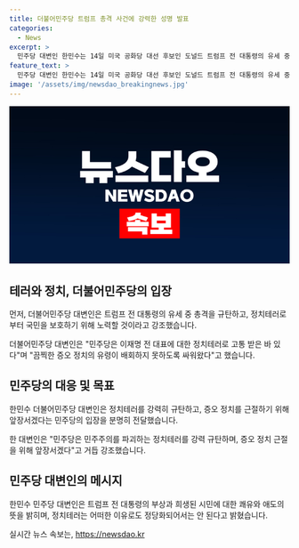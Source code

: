 ```yaml
---
title: 더불어민주당 트럼프 총격 사건에 강력한 성명 발표
categories:
  - News
excerpt: >
  민주당 대변인 한민수는 14일 미국 공화당 대선 후보인 도널드 트럼프 전 대통령의 유세 중 총격과 관련하여 정치테러를 규탄하며 끔찍한 증오 정치의 유령이 배회하지 못하도록 싸우겠다고 강조했다. 민주당은 이재명 전 대표에 대한 정치테러로 고통받았다며, 민주당은 민주주의를 파괴하는 정치테러를 강력 규탄하며, 증오 정치 근절을 위해 앞장서겠다고 거듭 강조했다. 이러한 발언으로 민주당은 정치테러에 대한 강력한 태도를 보이며 주목을 받고 있다.
feature_text: >
  민주당 대변인 한민수는 14일 미국 공화당 대선 후보인 도널드 트럼프 전 대통령의 유세 중 총격과 관련하여 정치테러를 규탄하며 끔찍한 증오 정치의 유령이 배회하지 못하도록 싸우겠다고 강조했다. 민주당은 이재명 전 대표에 대한 정치테러로 고통받았다며, 민주당은 민주주의를 파괴하는 정치테러를 강력 규탄하며, 증오 정치 근절을 위해 앞장서겠다고 거듭 강조했다. 이러한 발언으로 민주당은 정치테러에 대한 강력한 태도를 보이며 주목을 받고 있다.
image: '/assets/img/newsdao_breakingnews.jpg'
---
```


<p><img src="/assets/img/newsdao_breakingnews.jpg" alt="cryptoinkorea 속보" /></p>

<h2 data-ke-size="size26">테러와 정치, 더불어민주당의 입장</h2>

<p>먼저, 더불어민주당 대변인은 트럼프 전 대통령의 유세 중 총격을 규탄하고, 정치테러로부터 국민을 보호하기 위해 노력할 것이라고 강조했습니다.</p>

<p data-ke-size="size16">더불어민주당 대변인은 "민주당은 이재명 전 대표에 대한 정치테러로 고통 받은 바 있다"며 "끔찍한 증오 정치의 유령이 배회하지 못하도록 싸워왔다"고 했습니다.</p>

<h2 data-ke-size="size26">민주당의 대응 및 목표</h2>

<p>한민수 더불어민주당 대변인은 정치테러를 강력히 규탄하고, 증오 정치를 근절하기 위해 앞장서겠다는 민주당의 입장을 분명히 전달했습니다.</p>

<p data-ke-size="size16">한 대변인은 "민주당은 민주주의를 파괴하는 정치테러를 강력 규탄하며, 증오 정치 근절을 위해 앞장서겠다"고 거듭 강조했습니다.</p>

<h2 data-ke-size="size26">민주당 대변인의 메시지</h2>

<p>한민수 민주당 대변인은 트럼프 전 대통령의 부상과 희생된 시민에 대한 쾌유와 애도의 뜻을 밝히며, 정치테러는 어떠한 이유로도 정당화되어서는 안 된다고 밝혔습니다.</p>
실시간 뉴스 속보는, <a href="https://newsdao.kr" rel="dofollow">https://newsdao.kr</a>


